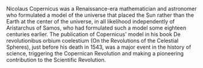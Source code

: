 <!--
title:       Nikola Copernicus
subtitle:    19 February 1473 – 24 May 1543
from:        1473
to:          1543 
short:       Nicolaus Copernicus was a Renaissance-era mathematician and astronomer who formulated a model of the universe that placed the Sun rather than the Earth at the center of the universe, in all likelihood independently of Aristarchus of Samos, who had formulated such a model some eighteen centuries earlier.
imageUrl:    https://upload.wikimedia.org/wikipedia/commons/thumb/f/f2/Nikolaus_Kopernikus.jpg/440px-Nikolaus_Kopernikus.jpg
wikiUrl:     https://en.wikipedia.org/wiki/Nicolaus_Copernicus
-->


Nicolaus Copernicus was a Renaissance-era mathematician and astronomer who formulated a model of the universe that placed the Sun rather than the Earth at the center of the universe, in all likelihood independently of Aristarchus of Samos, who had formulated such a model some eighteen centuries earlier.  The publication of Copernicus' model in his book De revolutionibus orbium coelestium (On the Revolutions of the Celestial Spheres), just before his death in 1543, was a major event in the history of science, triggering the Copernican Revolution and making a pioneering contribution to the Scientific Revolution.